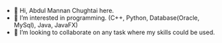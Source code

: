 - 👋 Hi, Abdul Mannan Chughtai here.
- 👀 I’m interested in programming. (C++, Python, Database(Oracle, MySql), Java, JavaFX)
- 💞️ I’m looking to collaborate on any task where my skills could be used.


<!---
Chughtaie/Chughtaie is a ✨ special ✨ repository because its `README.md` (this file) appears on your GitHub profile.
You can click the Preview link to take a look at your changes.
--->

